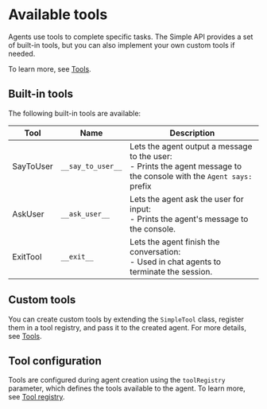 # Available tools

Agents use tools to complete specific tasks.
The Simple API provides a set of built-in tools, but you can also implement your own custom tools if needed.

To learn more, see [Tools](tools.md).

## Built-in tools

The following built-in tools are available:

| Tool      | Name              | Description                                                                                                               |
|-----------|-------------------|---------------------------------------------------------------------------------------------------------------------------|
| SayToUser | `__say_to_user__` | Lets the agent output a message to the user:<br/>- Prints the agent message to the console with the `Agent says: ` prefix |
| AskUser   | `__ask_user__`    | Lets the agent ask the user for input:<br/>- Prints the agent's message to the console.<br/>                              |
| ExitTool  | `__exit__`        | Lets the agent finish the conversation:<br/>- Used in chat agents to terminate the session.<br/>                          |

## Custom tools

You can create custom tools by extending the `SimpleTool` class, register them in a tool registry, and pass it to the
created agent. For more details, see [Tools](tools.md).

## Tool configuration

Tools are configured during agent creation using the `toolRegistry` parameter, which defines the tools available to the agent.
To learn more, see [Tool registry](tools.md).